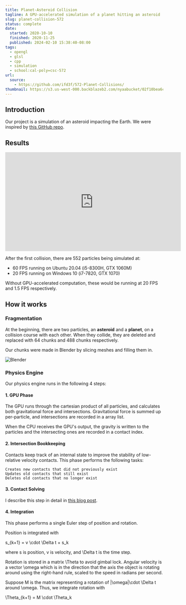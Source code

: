 ```yaml
---
title: Planet-Asteroid Collision
tagline: A GPU-accelerated simulation of a planet hitting an asteroid
slug: planet-collision-572
status: complete
date:
  started: 2020-10-10
  finished: 2020-11-25
  published: 2024-02-10 15:38:40-08:00
tags:
  - opengl
  - glsl
  - cpp
  - simulation
  - school:cal-poly=csc-572
url:
  source:
    - https://github.com/ifd3f/572-Planet-Collisions/
thumbnail: https://s3.us-west-000.backblazeb2.com/nyaabucket/02f10bea6c68ea9229e6ec6a45170d4065b49c73098d4f6436aabae9ccb8c3e7/thumbnail.png
---
```


## Introduction

Our project is a simulation of an asteroid impacting the Earth. We were inspired
by [this GitHub repo](https://github.com/mikkel92/Planet-asteroid-interaction).

## Results

<iframe width="560" height="315" src="https://www.youtube.com/embed/4lHT7ixTdS0" frameborder="0" allow="accelerometer; autoplay; clipboard-write; encrypted-media; gyroscope; picture-in-picture" allowfullscreen></iframe>

After the first collision, there are 552 particles being simulated at:

- 60 FPS running on Ubuntu 20.04 (i5-8300H, GTX 1060M)
- 20 FPS running on Windows 10 (i7-7820, GTX 1070)

Without GPU-accelerated computation, these would be running at 20 FPS and 1.5
FPS respectively.

## How it works

### Fragmentation

At the beginning, there are two particles, an **asteroid** and a **planet**, on
a collision course with each other. When they collide, they are deleted and
replaced with 64 chunks and 488 chunks respectively.

Our chunks were made in Blender by slicing meshes and filling them in.

![Blender](https://i.imgur.com/OtPyYSc.png)

### Physics Engine

Our physics engine runs in the following 4 steps:

#### 1. GPU Phase

The GPU runs through the cartesian product of all particles, and calculates both
gravitational force and intersections. Gravitational force is summed up
per-particle, and intersections are recorded in a array list.

When the CPU receives the GPU's output, the gravity is written to the particles
and the intersecting ones are recorded in a contact index.

#### 2. Intersection Bookkeeping

Contacts keep track of an internal state to improve the stability of
low-relative velocity contacts. This phase performs the following tasks:

    Creates new contacts that did not previously exist
    Updates old contacts that still exist
    Deletes old contacts that no longer exist

#### 3. Contact Solving

I describe this step in detail in
[this blog post](https://astrid.tech/2020/11/22/0/n-body-collision).

#### 4. Integration

This phase performs a single Euler step of position and rotation.

Position is integrated with

<M>s\_{k+1} = v \cdot \Delta t + s_k</M>

where <m>s</m> is position, <m>v</m> is velocity, and <m>\Delta t</m> is the
time step.

Rotation is stored in a matrix <m>\Theta</m> to avoid gimbal lock. Angular
velocity is a vector <m>\omega</m> which is in the direction that the axis the
object is rotating around using the right-hand rule, scaled to the speed in
radians per second.

Suppose <m>M</m> is the matrix representing a rotation of <m>|\omega|\cdot
\Delta t</m> around <m>\omega</m>. Thus, we integrate rotation with

<M>\Theta\_{k+1} = M \cdot \Theta_k</M>
